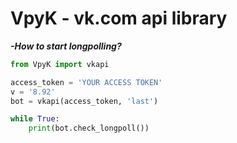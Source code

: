 # VpyK - vk.com api library

***-How to start longpolling?***
```python
from VpyK import vkapi

access_token = 'YOUR ACCESS TOKEN'
v = '8.92'
bot = vkapi(access_token, 'last')

while True:
	print(bot.check_longpoll())
```
